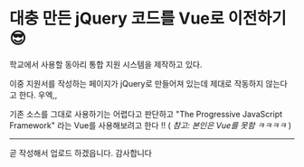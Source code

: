 # 대충 만든 jQuery 코드를 Vue로 이전하기 😎

학교에서 사용할 동아리 통합 지원 시스템을 제작하고 있다.

이중 지원서를 작성하는 페이지가 jQuery로 만들어져 있는데 제대로 작동하지 않는다고 한다. 우엑,,



기존 소스를 그대로 사용하기는 어렵다고 판단하고 "The Progressive JavaScript Framework" 라는 Vue를 사용해보려고 한다 !! ( *참고: 본인은 Vue를 못함 ㅋㅋㅋㅋ* )



-----



곧 작성해서 업로드 하겠읍니다.
감사합니다

